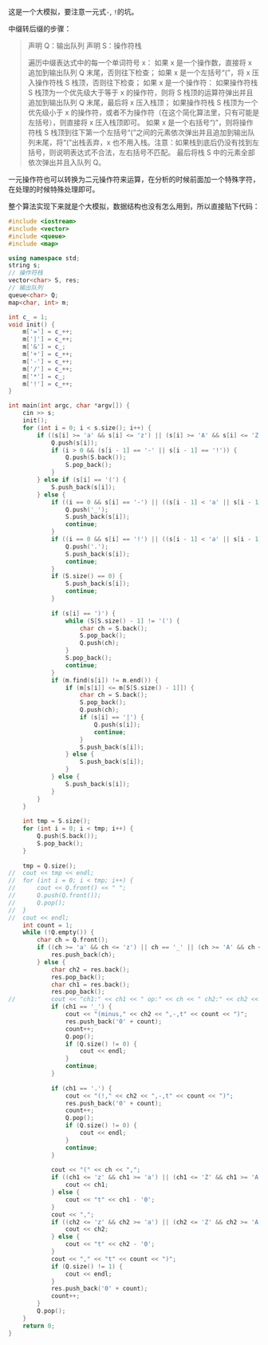 这是一个大模拟，要注意一元式`-`, `!`的坑。

中缀转后缀的步骤：

> 声明 Q：输出队列
> 声明 S：操作符栈
>
> 遍历中缀表达式中的每一个单词符号 x：
>    如果 x 是一个操作数，直接将 x 追加到输出队列 Q 末尾，否则往下检查；
>    如果 x 是一个左括号“(”，将 x 压入操作符栈 S 栈顶，否则往下检查；
>    如果 x 是一个操作符：
>       如果操作符栈 S 栈顶为一个优先级大于等于 x 的操作符，则将 S 栈顶的运算符弹出并且追加到输出队列 Q 末尾，最后将 x 压入栈顶；
>       如果操作符栈 S 栈顶为一个优先级小于 x 的操作符，或者不为操作符（在这个简化算法里，只有可能是左括号），则直接将 x 压入栈顶即可。
>   如果 x 是一个右括号“)”，则将操作符栈 S 栈顶到往下第一个左括号“(”之间的元素依次弹出并且追加到输出队列末尾，将“(”出栈丢弃，x 也不用入栈。注意：如果栈到底后仍没有找到左括号，则说明表达式不合法，左右括号不匹配。
> 最后将栈 S 中的元素全部依次弹出并且入队列 Q。

一元操作符也可以转换为二元操作符来运算，在分析的时候前面加一个特殊字符，在处理的时候特殊处理即可。

整个算法实现下来就是个大模拟，数据结构也没有怎么用到，所以直接贴下代码：
```cpp
#include <iostream>
#include <vector>
#include <queue>
#include <map>

using namespace std;
string s;
// 操作符栈
vector<char> S, res;
// 输出队列
queue<char> Q;
map<char, int> m;

int c_ = 1;
void init() {
	m['='] = c_++;
	m['|'] = c_++;
	m['&'] = c_;
	m['+'] = c_++;
	m['-'] = c_++;
	m['/'] = c_++;
	m['*'] = c_;
	m['!'] = c_++;
}

int main(int argc, char *argv[]) {
	cin >> s;
	init();
	for (int i = 0; i < s.size(); i++) {
		if ((s[i] >= 'a' && s[i] <= 'z') || (s[i] >= 'A' && s[i] <= 'Z')) {
			Q.push(s[i]);
			if (i > 0 && (s[i - 1] == '-' || s[i - 1] == '!')) {
				Q.push(S.back());
				S.pop_back();
			}
		} else if (s[i] == '(') {
			S.push_back(s[i]);
		} else {
			if ((i == 0 && s[i] == '-') || ((s[i - 1] < 'a' || s[i - 1] > 'z') && s[i] == '-')) {
				Q.push('_');
				S.push_back(s[i]);
				continue;
			}
			if ((i == 0 && s[i] == '!') || ((s[i - 1] < 'a' || s[i - 1] > 'z') && s[i] == '!')) {
				Q.push('.');
				S.push_back(s[i]);
				continue;
			}
			if (S.size() == 0) {
				S.push_back(s[i]);
				continue;
			}
			
			if (s[i] == ')') {
				while (S[S.size() - 1] != '(') {
					char ch = S.back();
					S.pop_back();
					Q.push(ch);
				}
				S.pop_back();
				continue;
			}
			if (m.find(s[i]) != m.end()) {
				if (m[s[i]] <= m[S[S.size() - 1]]) {
					char ch = S.back();
					S.pop_back();
					Q.push(ch);
					if (s[i] == '|') {
						Q.push(s[i]);
						continue;
					}
					S.push_back(s[i]);
				} else {
					S.push_back(s[i]);
				}
			} else {
				S.push_back(s[i]);
			}
		}
	}
	
	int tmp = S.size();
	for (int i = 0; i < tmp; i++) {
		Q.push(S.back());
		S.pop_back();
	}
	
	tmp = Q.size();
//	cout << tmp << endl;
//	for (int i = 0; i < tmp; i++) {
//		cout << Q.front() << " ";
//		Q.push(Q.front());
//		Q.pop();
//	}
//	cout << endl;
	int count = 1;
	while (!Q.empty()) {
		char ch = Q.front();
		if ((ch >= 'a' && ch <= 'z') || ch == '_' || (ch >= 'A' && ch <= 'Z') || ch == '.') {
			res.push_back(ch);
		} else {
			char ch2 = res.back();
			res.pop_back();
			char ch1 = res.back();
			res.pop_back();
//			cout << "ch1:" << ch1 << " op:" << ch << " ch2:" << ch2 << endl;
			if (ch1 == '_') {
				cout << "(minus," << ch2 << ",-,t" << count << ")";
				res.push_back('0' + count);
				count++;
				Q.pop();
				if (Q.size() != 0) {
					cout << endl;
				}
				continue;
			}
			
			if (ch1 == '.') {
				cout << "(!," << ch2 << ",-,t" << count << ")";
				res.push_back('0' + count);
				count++;
				Q.pop();
				if (Q.size() != 0) {
					cout << endl;
				}
				continue;
			}
			
			cout << "(" << ch << ",";
			if ((ch1 <= 'z' && ch1 >= 'a') || (ch1 <= 'Z' && ch1 >= 'A')) {
				cout << ch1;
			} else {
				cout << "t" << ch1 - '0';
			}
			cout << ",";
			if ((ch2 <= 'z' && ch2 >= 'a') || (ch2 <= 'Z' && ch2 >= 'A')) {
				cout << ch2;
			} else {
				cout << "t" << ch2 - '0';
			}
			cout << "," << "t" << count << ")";
			if (Q.size() != 1) {
				cout << endl;
			}
			res.push_back('0' + count);
			count++;
		}
		Q.pop();
	}
	return 0;
}
```
